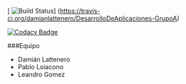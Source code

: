 [ ![Build Status](https://travis-ci.org/damianlattenero/DesarrolloDeAplicaciones-GrupoA.svg?branch=master)] (https://travis-ci.org/damianlattenero/DesarrolloDeAplicaciones-GrupoA)

[![Codacy Badge](https://api.codacy.com/project/badge/grade/27d574b778674b15bfba799b9bcea667)](https://www.codacy.com/app/leandro-gz73/DesarrolloDeAplicaciones-GrupoA)

###Equipo

+ Damián Lattenero
+ Pablo Loiacono
+ Leandro Gomez
